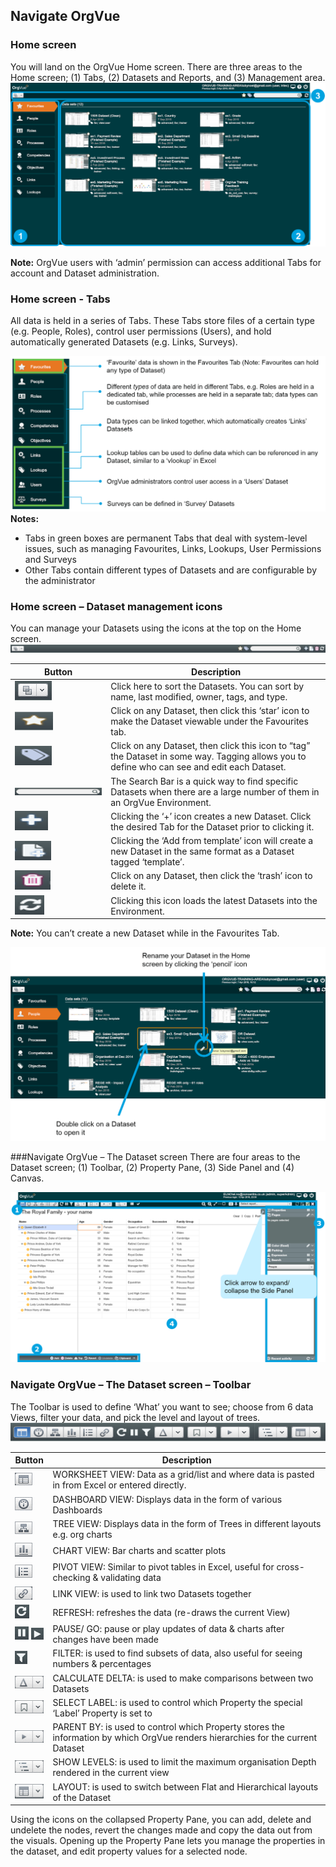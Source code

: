 ## Navigate OrgVue
### Home screen
You will land on the OrgVue Home screen. There are three areas to the Home screen; (1) Tabs, (2) Datasets and Reports, and (3) Management area.
![](../chapter01pics/1-004.homescreen.png)

**Note:** OrgVue users with ‘admin’ permission can access additional Tabs for account and Dataset administration.

### Home screen - Tabs
All data is held in a series of Tabs. These Tabs store files of a certain type (e.g. People, Roles), control user permissions (Users), and hold automatically generated Datasets (e.g. Links, Surveys).

![](../chapter01pics/1-005.tabs.png)
**Notes:**
* Tabs in green boxes are permanent Tabs that deal with system-level issues, such as managing Favourites, Links, Lookups, User Permissions and Surveys
* Other Tabs contain different types of Datasets and are configurable by the administrator

### Home screen – Dataset management icons

You can manage your Datasets using the icons at the top on the Home screen.
![](../chapter01pics/1-006.homescreenicons.png)

| Button                 | Description                        | 
| ---------------------- |------------------------------------| 
|![](../chapter01pics/1-007.groupby.png)|Click here to sort the Datasets. You can sort by name, last modified, owner, tags, and type.| 
|![](../chapter01pics/1-008.favourites.png)|Click on any Dataset, then click this ‘star’ icon to make the Dataset viewable under the Favourites tab.| 
|![](../chapter01pics/1-009.tags.png)|Click on any Dataset, then click this icon to “tag” the Dataset in some way. Tagging allows you to define who can see and edit each Dataset.| 
|![](../chapter01pics/1-010.searchbar.png)|The Search Bar is a quick way to find specific Datasets when there are a large number of them in an OrgVue Environment.| 
|![](../chapter01pics/1-011.add.png)|Clicking the ‘+’ icon creates a new Dataset. Click the desired Tab for the Dataset prior to clicking it.| 
|![](../chapter01pics/1-012.addfromtemplate.png)|Clicking the ‘Add from template’ icon will create a new Dataset in the same format as a Dataset tagged ‘template’.| 
|![](../chapter01pics/1-013.delete.png)|Click on any Dataset, then click the ‘trash’ icon to delete it.| 
|![](../chapter01pics/1-014.reloadall.png)|Clicking this icon loads the latest Datasets into the Environment.| 


**Note:** You can’t create a new Dataset while in the Favourites Tab.

![](../chapter01pics/1-015.rename.png)



###Navigate OrgVue – The Dataset screen
There are four areas to the Dataset screen; (1) Toolbar, (2) Property Pane, (3) Side Panel and (4) Canvas.

![](../chapter01pics/1-024.datasetscreen.png)

### Navigate OrgVue – The Dataset screen – Toolbar

The Toolbar is used to define ‘What’ you want to see; choose from 6 data Views, filter your data, and pick the level and layout of trees.
![](../chapter01pics/1-025.toolbar.png)

| Button          | Description                               | 
| --------------- |-------------------------------------------| 
| ![](../chapter01pics/1-026.worksheetview.png)|WORKSHEET VIEW: Data as a grid/list and where data is pasted in from Excel or entered directly.| 
| ![](../chapter01pics/1-027.dashboardview.png)|DASHBOARD VIEW: Displays data in the form of various Dashboards|
|![](../chapter01pics/1-028.treeview.png) |TREE VIEW: Displays data in the form of Trees in different layouts e.g. org charts|
|![](../chapter01pics/1-029.chartview.png) |CHART VIEW: Bar charts and scatter plots|
| ![](../chapter01pics/1-030.pivot.png)|PIVOT VIEW: Similar to pivot tables in Excel, useful for cross-checking & validating data|
|![](../chapter01pics/1-031.linkview.png) |LINK VIEW: is used to link two Datasets together|
| ![](../chapter01pics/1-032.refresh.png)|REFRESH: refreshes the data (re-draws the current View)|
|![](../chapter01pics/1-033.pause.png) ![](../chapter01pics/1-034.go.png)|PAUSE/ GO: pause or play updates of data & charts after changes have been made|
| ![](../chapter01pics/1-035.filter.png)|FILTER: is used to find subsets of data, also useful for seeing numbers & percentages|
|![](../chapter01pics/1-036.calculatedelta.png) |CALCULATE DELTA: is used to make comparisons between two Datasets|
|![](../chapter01pics/1-037.selectlabel.png)|SELECT LABEL: is used to control which Property the special ‘Label’ Property is set to|
|![](../chapter01pics/1-038.parentby.png) |PARENT BY: is used to control which Property stores the information by which OrgVue renders hierarchies for the current Dataset|
|![](../chapter01pics/1-039.showlevels.png)|SHOW LEVELS: is used to limit the maximum organisation Depth rendered in the current view|
| ![](../chapter01pics/1-040.layout.png)|LAYOUT: is used to switch between Flat and Hierarchical layouts of the Dataset|

Using the icons on the collapsed Property Pane, you can add, delete and undelete the nodes, revert the changes made and copy the data out from the visuals.
Opening up the Property Pane lets you manage the properties in the dataset, and edit property values for a selected node.
